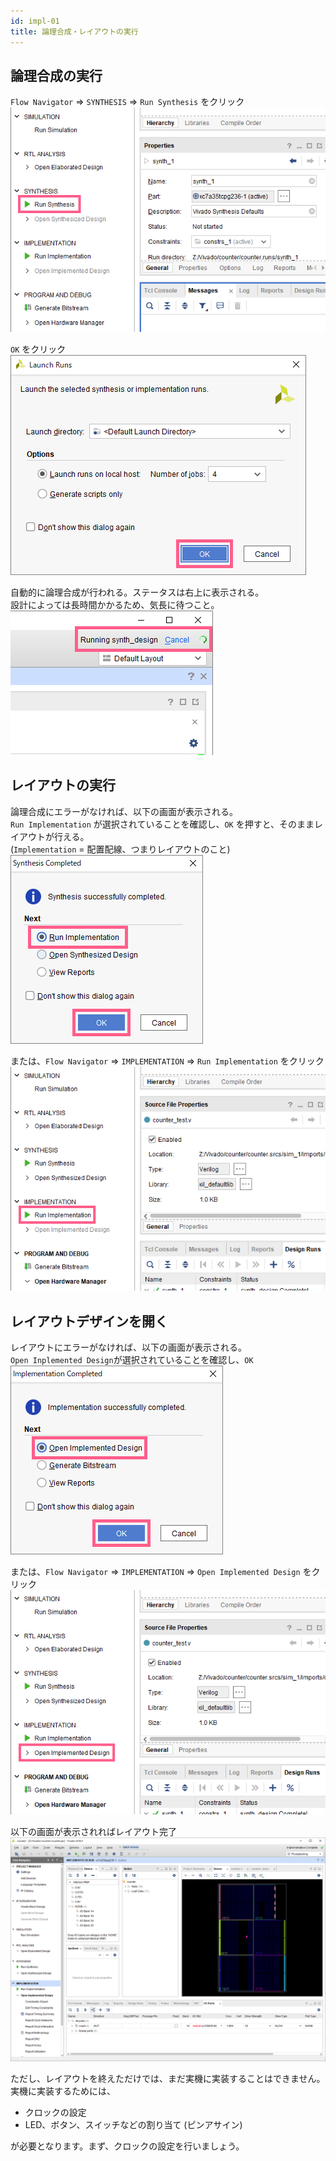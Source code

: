 ```yaml
---
id: impl-01
title: 論理合成・レイアウトの実行
---
```

## 論理合成の実行
`Flow Navigator` => `SYNTHESIS` => `Run Synthesis` をクリック
![run_synth](assets/4_impl/4-1_run_synth.png)

`OK` をクリック
![launch_runs](assets/4_impl/4-2_launch_runs.png)

自動的に論理合成が行われる。ステータスは右上に表示される。  
設計によっては長時間かかるため、気長に待つこと。
![wait](assets/4_impl/4-3_wait.png)


## レイアウトの実行
論理合成にエラーがなければ、以下の画面が表示される。  
`Run Implementation` が選択されていることを確認し、`OK` を押すと、そのままレイアウトが行える。  
(`Implementation` = 配置配線、つまりレイアウトのこと)
![synth_comp](assets/4_impl/4-4_synth_comp.png)

または、`Flow Navigator` => `IMPLEMENTATION` => `Run Implementation` をクリック
![run_impl](assets/4_impl/4-5_run_impl.png)


## レイアウトデザインを開く
レイアウトにエラーがなければ、以下の画面が表示される。  
`Open Inplemented Design`が選択されていることを確認し、`OK`
![impl_comp](assets/4_impl/4-6_impl_comp.png)

または、`Flow Navigator` => `IMPLEMENTATION`  => `Open Implemented Design` をクリック
![open_impl_design](assets/4_impl/4-7_open_impl_design.png)

以下の画面が表示されればレイアウト完了
![impl_design](assets/4_impl/4-8_impl_design.png)

ただし、レイアウトを終えただけでは、まだ実機に実装することはできません。  
実機に実装するためには、
- クロックの設定
- LED、ボタン、スイッチなどの割り当て (ピンアサイン)

が必要となります。まず、クロックの設定を行いましょう。
